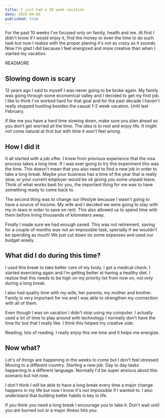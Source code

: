 ```yaml
---
title: I just had a 10 week vacation
date: 2015-04-09
published: true
---
```


For the past 10 weeks I've focused only on family, health and me. At first
I didn't know if I would enjoy it, find the money or even the time to do such
task but now I realize with the proper planing it's not as crazy as it sounds.
Now I'm glad I did because I feel energized and more creative than when
I started my vacation.

READMORE

## Slowing down is scary

12 years ago I said to myself I was never going to be broke again. My family was
going through some economical valley and I decided to get my first job. I like
to think I've worked hard for that goal and for the past decade I haven't really
stopped hustling besides the casual 1-2 week vacation. Until last February.

If like me you have a hard time slowing down, make sure you plan ahead so you
don't get worried all the time. The idea is to rest and enjoy life. It might not
come natural at first but with time it won't feel wrong.

## How I did it

It all started with a job offer. I knew from previous experience that the visa
process takes a long time. If I was ever going to try this experiment this was
the time. This doesn't mean that you also need to find a new job in order to
take a long break. Maybe your business has a time of the year that is really
slow, or your current employer would be ok giving you some unpaid leave. Think
of what works best for you, the important thing for me was to have something
ready to come back to.

The second thing was to change our lifestyle because I wasn't going to have
a source of income. My wife and I decided we were going to stay with my in-laws
in order to save on rent. This also allowed us to spend time with them before
living thousands of kilometers away.

Finally I made sure we had enough saved. This was not retirement, saving for
a couple of months was not an impossible task, specially if we wouldn't be
spending as much! We just cut down on some expenses and used our budget wisely.

## What did I do during this time?

I used this break to take better care of my body. I got a medical check,
I started exercising again and I'm getting better at having a healthy diet.
I realize that this needs to be high on my priority list from now on, not only
during a long break.

I also had quality time with my wife, her parents, my mother and brother. Family
is very important for me and I was able to strengthen my connection with all of
them.

Even though I was on vacation I didn't stop using my computer. I actually used
a lot of time to play around with technology I normally don't have the time for
but that I really like. I think this helped my creative side.

Reading, lots of reading. I really enjoy this me time and it helps me energize.

## Now what?

Lot's of things are happening in the weeks to come but I don't feel stressed.
Moving to a different country. Starting a new job. Day to day tasks happening in
a different language. Normally I'd be super anxious about this scenario but not
now.

I don't think I will be able to have a long break every time a major change
happens in my life but now I know it's not impossible if I wanted to. I also
understand that building better habits is key in life.

If you think you need a long break I encourage you to take it. Don't wait until
you are burned out or a major illness hits you.
